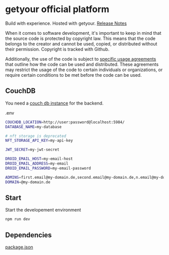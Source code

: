 # getyour official platform

Build with experience. Hosted with getyour. [Release Notes](https://www.get-your.de/docs/release-notes/)

When it comes to software development, it's important to keep in mind that the source code is protected by copyright law. This means that the code belongs to the creator and cannot be used, copied, or distributed without their permission. Copyright is tracked with Github.

Additionally, the use of the code is subject to [specific usage agreements](https://www.get-your.de/nutzervereinbarung/) that outline how the code can be used and distributed. These agreements may restrict the usage of the code to certain individuals or organizations, or require certain conditions to be met before the code can be used.


## CouchDB

You need a [couch db instance](https://docs.couchdb.org/en/stable/install/index.html) for the backend.

.env
```bash
COUCHDB_LOCATION=http://user:password@localhost:5984/
DATABASE_NAME=my-database

# nft storage is deprecated
NFT_STORAGE_API_KEY=my-api-key

JWT_SECRET=my-jwt-secret

DROID_EMAIL_HOST=my-email-host
DROID_EMAIL_ADDRESS=my-email
DROID_EMAIL_PASSWORD=my-email-password

ADMINS=first.email@my-domain.de,second.email@my-domain.de,n.email@my-domain.de, ..
DOMAIN=@my-domain.de

```

## Start

Start the developement environment
```bash
npm run dev
```

## Dependencies

[package.json](https://github.com/pana87/getyour-platform/blob/main/package.json)
